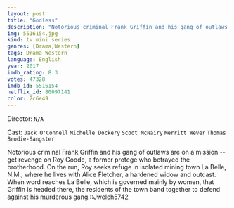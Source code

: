 ```yaml
---
layout: post
title: "Godless"
description: "Notorious criminal Frank Griffin and his gang of outlaws are on a mission -- get revenge on Roy Goode, a former protege who betrayed the brotherhood. On the run, Roy seeks refuge in isolated mining town La Belle, N.M., where he lives with Alice Fletcher, a hardened widow and outcast. When word reaches La Belle, which is governed mainly by women, that Griffin is headed there, the residents of the town band together to defend against his murderous gang..."
img: 5516154.jpg
kind: tv mini series
genres: [Drama,Western]
tags: Drama Western 
language: English
year: 2017
imdb_rating: 8.3
votes: 47328
imdb_id: 5516154
netflix_id: 80097141
color: 2c6e49
---
```

Director: `N/A`  

Cast: `Jack O'Connell` `Michelle Dockery` `Scoot McNairy` `Merritt Wever` `Thomas Brodie-Sangster` 

Notorious criminal Frank Griffin and his gang of outlaws are on a mission -- get revenge on Roy Goode, a former protege who betrayed the brotherhood. On the run, Roy seeks refuge in isolated mining town La Belle, N.M., where he lives with Alice Fletcher, a hardened widow and outcast. When word reaches La Belle, which is governed mainly by women, that Griffin is headed there, the residents of the town band together to defend against his murderous gang.::Jwelch5742